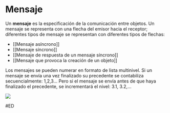 # Mensaje
Un **mensaje** es la especificación de la comunicación entre objetos. Un mensaje se representa con una flecha del emisor hacia el receptor; diferentes tipos de mensaje se representan con diferentes tipos de flechas:
- [[Mensaje asíncrono]]
- [[Mensaje síncrono]]
- [[Mensaje de respuesta de un mensaje síncrono]]
- [[Mensaje que provoca la creación de un objeto]]

Los mensajes se pueden numerar en formato de lista multinivel. Si un mensaje se envía una vez finalizado su precedente se contabiliza secuencialmente: 1,2,3... Pero si el mensaje se envía antes de que haya finalizado el precedente, se incrementará el nivel: 3.1, 3.2,...

![](https://i.imgur.com/RLa7wv3.png)

#ED 